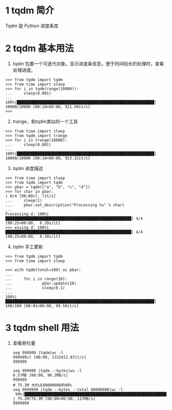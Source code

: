 # 1 tqdm 简介
Tqdm 是 Python 进度条库

# 2 tqdm 基本用法
1. tqdm 包裹一个可迭代对象，显示进度条信息，便于时间较长的处理时，查看处理进度。
```
>>> from tqdm import tqdm
>>> from time import sleep
>>> for i in tqdm(range(10000)):
...     sleep(0.001)
... 
100%|████████████████████████████████████████████████████████████| 10000/10000 [00:10<00:00, 921.99it/s]
>>> 
```

2. trange，和tqdm类似的一个工具
```
>>> from time import sleep
>>> from tqdm import trange
>>> for i in trange(10000):
...     sleep(0.001)
... 
100%|████████████████████████████████████████████████████████████| 10000/10000 [00:10<00:00, 923.32it/s]
```
3. tqdm 进度描述
```
>>> from time import sleep
>>> from tqdm import tqdm	
>>> pbar = tqdm(["a", "b", "c", "d"])                                                                                                      >>> for char in pbar:                                                              | 0/4 [00:00<?, ?it/s]
...     sleep(1)
...     pbar.set_description("Processing %s" % char)
... 
Processing d: 100%|███████████████████████████████████████████████████████| 4/4 [00:25<00:00,  6.39s/it]
>>> essing d: 100%|███████████████████████████████████████████████████████| 4/4 [00:25<00:00,  8.39s/it]
```
4. tqdm 手工更新
```
>>> from tqdm import tqdm
>>> from time import sleep

>>> with tqdm(total=100) as pbar:
...     
...     for i in range(10):
...             pbar.update(10)
...             sleep(0.1)
... 
100%|█████████████████████████████████████████████████████████████████| 100/100 [00:01<00:00, 99.50it/s]
```
# 3 tqdm shell 用法
1. 查看吞吐量
	```
	seq 999999 |tqdm|wc -l
	999999it [00:00, 1332412.87it/s]
	999999
	
	seq 999999 |tqdm --bytes|wc -l
	6.57MB [00:00, 96.2MB/s]
	999999
	# 75.2M 大约占80000000的99%
	seq 9999999 |tqdm --bytes --total 80000000|wc -l
	 99%|██████████████████████████████████████████████████████████████ | 75.2M/76.3M [00:00<00:00, 117MB/s]
	9999999

	```
<!--stackedit_data:
eyJoaXN0b3J5IjpbMTU1MjA0Nzc5OSwtOTg1MzEzNTIxLC01OD
Q5NzI4MjQsNzU5Nzg1NzMwXX0=
-->